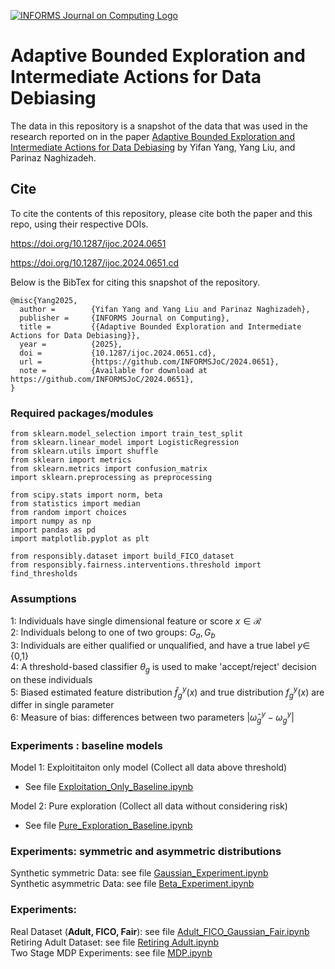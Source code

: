 [![INFORMS Journal on Computing Logo](https://INFORMSJoC.github.io/logos/INFORMS_Journal_on_Computing_Header.jpg)](https://pubsonline.informs.org/journal/ijoc)

# Adaptive Bounded Exploration and Intermediate Actions for Data Debiasing

The data in this repository is a snapshot of the data that was used in the research reported on in the paper
[Adaptive Bounded Exploration and Intermediate Actions for Data Debiasing](https://doi.org/10.1287/ijoc.2024.0651) by Yifan Yang, Yang Liu, and Parinaz Naghizadeh.

## Cite 

To cite the contents of this repository, please cite both the paper and this repo, using their respective DOIs.

https://doi.org/10.1287/ijoc.2024.0651

https://doi.org/10.1287/ijoc.2024.0651.cd

Below is the BibTex for citing this snapshot of the repository.

```
@misc{Yang2025,
  author =        {Yifan Yang and Yang Liu and Parinaz Naghizadeh},
  publisher =     {INFORMS Journal on Computing},
  title =         {{Adaptive Bounded Exploration and Intermediate Actions for Data Debiasing}},
  year =          {2025},
  doi =           {10.1287/ijoc.2024.0651.cd},
  url =           {https://github.com/INFORMSJoC/2024.0651},
  note =          {Available for download at https://github.com/INFORMSJoC/2024.0651},
}  
```

### Required packages/modules

```
from sklearn.model_selection import train_test_split  
from sklearn.linear_model import LogisticRegression  
from sklearn.utils import shuffle  
from sklearn import metrics  
from sklearn.metrics import confusion_matrix  
import sklearn.preprocessing as preprocessing  

from scipy.stats import norm, beta  
from statistics import median  
from random import choices  
import numpy as np  
import pandas as pd  
import matplotlib.pyplot as plt  

from responsibly.dataset import build_FICO_dataset  
from responsibly.fairness.interventions.threshold import find_thresholds  
``` 

### Assumptions  

1: Individuals have single dimensional feature or score $x \in \mathcal{R}$  
2: Individuals belong to one of two groups: $G_a, G_b$  
3: Individuals are either qualified or unqualified, and have a true label $y \in$  {0,1}  
4: A threshold-based classifier $\theta_g$ is used to make 'accept/reject' decision on these individuals  
5: Biased estimated feature distribution $\hat{f}^y_g(x)$ and true distribution $f^y_g(x)$ are differ in single parameter  
6: Measure of bias: differences between two parameters $|\hat{\omega}^y_g - \omega^y_g|$

### Experiments : baseline models  

Model 1: Exploititaiton only model (Collect all data above threshold)  
- See file [Exploitation_Only_Baseline.ipynb](src/Exploitation_Only_Baseline.ipynb) 

Model 2: Pure exploration (Collect all data without considering risk)  
- See file [Pure_Exploration_Baseline.ipynb](src/Pure_Exploration_Baseline.ipynb)

### Experiments: symmetric and asymmetric distributions

Synthetic symmetric Data: see file [Gaussian_Experiment.ipynb](src/Gaussian_Experiment.ipynb)  
Synthetic asymmetric Data: see file [Beta_Experiment.ipynb](src/Beta_Experiment.ipynb)  

### Experiments:

Real Dataset (**Adult, FICO, Fair**): see file [Adult_FICO_Gaussian_Fair.ipynb](src/Adult_FICO_Gaussian_Fair.ipynb)  
Retiring Adult Dataset: see file [Retiring Adult.ipynb](src/Retiring_adult_adaptive_debiasing.ipynb)  
Two Stage MDP Experiments: see file [MDP.ipynb](src/MDP.ipynb)  
